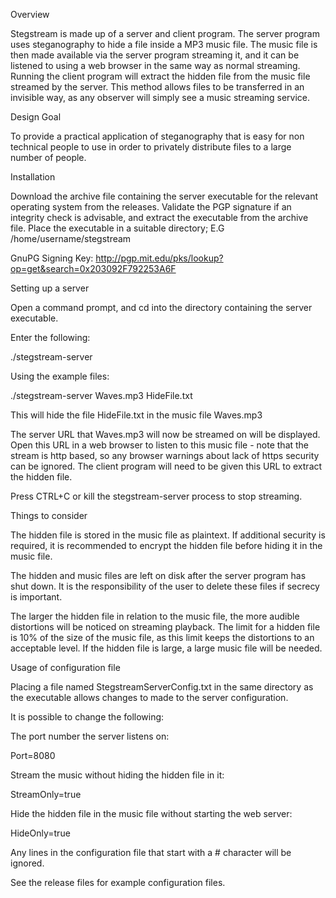 Overview

Stegstream is made up of a server and client program. The server program uses steganography to hide a file inside a MP3 music file. The music file is then made available via the server program streaming it, and it can be listened to using a web browser in the same way as normal streaming. Running the client program will extract the hidden file from the music file streamed by the server. This method allows files to be transferred in an invisible way, as any observer will simply see a music streaming service.

Design Goal

To provide a practical application of steganography that is easy for non technical people to use in order to privately distribute files to a large number of people.

Installation

Download the archive file containing the server executable for the relevant operating system from the releases. Validate the PGP signature if an integrity check is advisable, and extract the executable from the archive file. Place the executable in a suitable directory; E.G /home/username/stegstream

GnuPG Signing Key: http://pgp.mit.edu/pks/lookup?op=get&search=0x203092F792253A6F

Setting up a server

Open a command prompt, and cd into the directory containing the server executable.

Enter the following:

./stegstream-server <container file> <file to hide>

Using the example files:

./stegstream-server Waves.mp3 HideFile.txt

This will hide the file HideFile.txt in the music file Waves.mp3

The server URL that Waves.mp3 will now be streamed on will be displayed. Open this URL in a web browser to listen to this music file - note that the stream is http based, so any browser warnings about lack of https security can be ignored. The client program will need to be given this URL to extract the hidden file.

Press CTRL+C or kill the stegstream-server process to stop streaming.

Things to consider

The hidden file is stored in the music file as plaintext. If additional security is required, it is recommended to encrypt the hidden file before hiding it in the music file.

The hidden and music files are left on disk after the server program has shut down. It is the responsibility of the user to delete these files if secrecy is important.

The larger the hidden file in relation to the music file, the more audible distortions will be noticed on streaming playback. The limit for a hidden file is 10% of the size of the music file, as this limit keeps the distortions to an acceptable level. If the hidden file is large, a large music file will be needed.

Usage of configuration file

Placing a file named StegstreamServerConfig.txt in the same directory as the executable allows changes to made to the server configuration.

It is possible to change the following:

The port number the server listens on:

Port=8080

Stream the music without hiding the hidden file in it:

StreamOnly=true

Hide the hidden file in the music file without starting the web server:

HideOnly=true


Any lines in the configuration file that start with a # character will be ignored.

See the release files for example configuration files.
